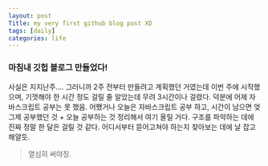 ```yaml
---
layout: post
Title: my very first github blog post XD
tags: [daily]
categories: life
---
```


### 마침내 깃헙 블로그 만들었다! 

사실은 지지난주.... 그러니까 2주 전부터 만들려고 계획했던 거였는데 이번 주에 시작했으며, 기껏해야 한 시간 정도 걸릴 줄 알았는데 무려 3시간이나 걸렸다. 덕분에 어제 자바스크립트 공부는 못 했음. 
어쨌거나 오늘은 자바스크립트 공부 하고, 시간이 남으면 엊그제 공부했던 것 + 오늘 공부하는 것 정리해서 여기 올릴 거다. 
구조를 파악하는 데에 진짜 정말 한 달은 걸릴 것 같다. 어디서부터 뜯어고쳐야 하는지 찾아보는 데에 날 잡고 해얄듯. 

> 열심히 써야징. 